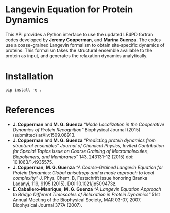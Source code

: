 # Langevin Equation for Protein Dynamics

This API provides a Python interface to use the updated LE4PD fortran codes developed by **Jeremy Copperman**, and **Marina Guenza**. The codes use a coase-grained Langevin formalism to obtain site-specific dynamics of proteins. This formalism takes the structural ensemble available to the protein as input, and generates the relaxation dynamics analytically.

# Installation
    pip install -e .

# References
* **J. Copperman** and **M. G. Guenza** *“Mode Localization in the Cooperative Dynamics of Protein Recognition”* Biophysical Journal (2015) (submitted) arXiv:1509.08913.
* **J. Copperman** and **M. G. Guenza** *“Predicting protein dynamics from structural ensembles” Journal of Chemical Physics, Invited Contribution for Special Topics Issue on Coarse Graining of Macromolecules, Biopolymers, and Membranes”* 143, 243131-12 (2015) doi: 10.1063/1.4935575.
* **J. Copperman**, **M. G. Guenza** *“A Coarse-Grained Langevin Equation for Protein Dynamics: Global anisotropy and a mode approach to local complexity”* J. Phys. Chem. B, Festschrift issue honoring Branka Ladanyi, 119,  9195 (2015). DOI:10.1021/jp509473z.
* **E. Caballero-Manrique**, **M. G. Guenza** *“A Langevin Equation Approach to Bridge Different Timescales of Relaxation in Protein Dynamics”* 51st Annual Meeting of the Biophysical Society, MAR 03-07, 2007. Biophysical Journal 377A (2007).

